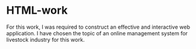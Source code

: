 # HTML-work
For this work, I was required to construct an effective and interactive web application. I have chosen the topic of an online management system for livestock industry for this work.
